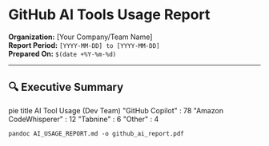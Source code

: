# GitHub AI Tools Usage Report
**Organization:** [Your Company/Team Name]  
**Report Period:** `[YYYY-MM-DD] to [YYYY-MM-DD]`  
**Prepared On:** `$(date +%Y-%m-%d)`  

---

## 🔍 Executive Summary

pie
    title AI Tool Usage (Dev Team)
    "GitHub Copilot" : 78
    "Amazon CodeWhisperer" : 12
    "Tabnine" : 6
    "Other" : 4
    
    pandoc AI_USAGE_REPORT.md -o github_ai_report.pdf
